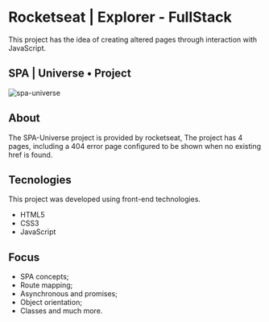 # Rocketseat | Explorer - FullStack
This project has the idea of creating altered pages through interaction with JavaScript.

## SPA | Universe • Project
![spa-universe](https://github.com/gustavonunesbispo/rocketseat-spa-universe/assets/151034795/71d0793b-e086-4244-9d34-d1cec218f851)

## About
The SPA-Universe project is provided by rocketseat,
The project has 4 pages, including a 404 error page configured to be shown when no existing href is found.

## Tecnologies
This project was developed using front-end technologies.
- HTML5
- CSS3
- JavaScript

## Focus
- SPA concepts;
- Route mapping;
- Asynchronous and promises;
- Object orientation;
- Classes and much more.
